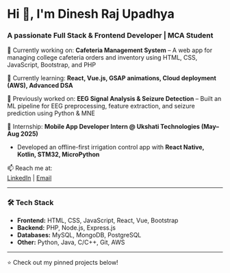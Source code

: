 # Hi 👋, I'm Dinesh Raj Upadhya  
### A passionate Full Stack & Frontend Developer | MCA Student  

🔭 Currently working on: **Cafeteria Management System** – A web app for managing college cafeteria orders and inventory using HTML, CSS, JavaScript, Bootstrap, and PHP  

🌱 Currently learning: **React, Vue.js, GSAP animations, Cloud deployment (AWS), Advanced DSA**  

🧠 Previously worked on: **EEG Signal Analysis & Seizure Detection** – Built an ML pipeline for EEG preprocessing, feature extraction, and seizure prediction using Python & MNE  

💼 Internship: **Mobile App Developer Intern @ Ukshati Technologies (May–Aug 2025)**  
- Developed an offline-first irrigation control app with **React Native, Kotlin, STM32, MicroPython**  

📫 Reach me at:  
[LinkedIn](https://www.linkedin.com/in/dinesh-raj-upadhya-920075206/) | [Email](mailto:dineshrajupadhya86@gmail.com)  

---

### 🛠️ Tech Stack  
- **Frontend:** HTML, CSS, JavaScript, React, Vue, Bootstrap  
- **Backend:** PHP, Node.js, Express.js  
- **Databases:** MySQL, MongoDB, PostgreSQL  
- **Other:** Python, Java, C/C++, Git, AWS  

---

⭐ Check out my pinned projects below!
